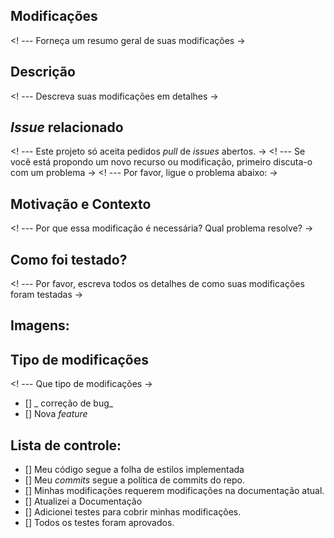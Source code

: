 ## Modificações
<! --- Forneça um resumo geral de suas modificações ->
## Descrição
<! --- Descreva suas modificações em detalhes ->
## _Issue_ relacionado
<! --- Este projeto só aceita pedidos _pull_ de _issues_ abertos. ->
<! --- Se você está propondo um novo recurso ou modificação, primeiro discuta-o com um problema ->
<! --- Por favor, ligue o problema abaixo: ->
## Motivação e Contexto
<! --- Por que essa modificação é necessária? Qual problema resolve? ->
## Como foi testado?
<! --- Por favor, escreva todos os detalhes de como suas modificações foram testadas ->
## Imagens:
## Tipo de modificações
<! --- Que tipo de modificações ->
- [] _ ​​correção de bug_
- [] Nova _feature_

## Lista de controle:
- [] Meu código segue a folha de estilos implementada
- [] Meu _commits_ segue a política de commits do repo.
- [] Minhas modificações requerem modificações na documentação atual.
- [] Atualizei a Documentação
- [] Adicionei testes para cobrir minhas modificações.
- [] Todos os testes foram aprovados.